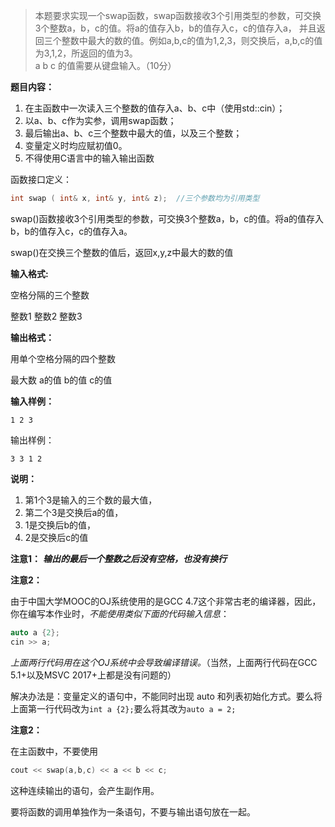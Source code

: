 >本题要求实现一个swap函数，swap函数接收3个引用类型的参数，可交换3个整数a，b，c的值。将a的值存入b，b的值存入c，c的值存入a， 并且返回三个整数中最大的数的值。例如a,b,c的值为1,2,3，则交换后，a,b,c的值为3,1,2，所返回的值为3。<br>
a b c 的值需要从键盘输入。（10分）

**题目内容：**

1. 在主函数中一次读入三个整数的值存入a、b、c中（使用std::cin）；
2. 以a、b、c作为实参，调用swap函数；
3. 最后输出a、b、c三个整数中最大的值，以及三个整数；
4. 变量定义时均应赋初值0。
5. 不得使用C语言中的输入输出函数


函数接口定义：

```cpp
int swap ( int& x, int& y, int& z);  //三个参数均为引用类型
```

swap()函数接收3个引用类型的参数，可交换3个整数a，b，c的值。将a的值存入b，b的值存入c，c的值存入a。

swap()在交换三个整数的值后，返回x,y,z中最大的数的值



**输入格式:**

空格分隔的三个整数

整数1 整数2 整数3



**输出格式：**

用单个空格分隔的四个整数

最大数 a的值 b的值 c的值



**输入样例：**

```
1 2 3
```


输出样例：

```
3 3 1 2
```


**说明：**

1. 第1个3是输入的三个数的最大值，
2. 第二个3是交换后a的值，
3. 1是交换后b的值，
4. 2是交换后c的值


**注意1：** ***输出的最后一个整数之后没有空格，也没有换行***


**注意2：**

由于中国大学MOOC的OJ系统使用的是GCC 4.7这个非常古老的编译器，因此，你在编写本作业时，*不能使用类似下面的代码输入信息*：

```cpp
auto a {2};
cin >> a;
```

*上面两行代码用在这个OJ系统中会导致编译错误。*（当然，上面两行代码在GCC 5.1+以及MSVC 2017+上都是没有问题的）



解决办法是：变量定义的语句中，不能同时出现 auto 和列表初始化方式。要么将上面第一行代码改为`int a {2};`要么将其改为`auto a = 2;`



**注意2：**

在主函数中，不要使用

```cpp
cout << swap(a,b,c) << a << b << c;
```

这种连续输出的语句，会产生副作用。

要将函数的调用单独作为一条语句，不要与输出语句放在一起。